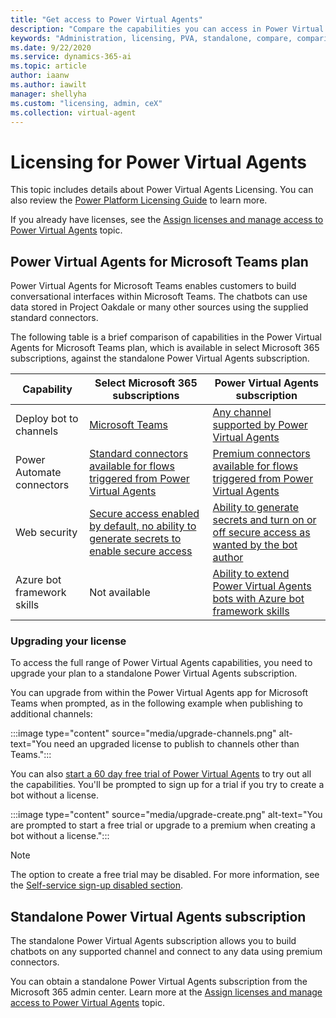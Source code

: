 ```yaml
---
title: "Get access to Power Virtual Agents"
description: "Compare the capabilities you can access in Power Virtual Agents depending on whether you have a Microsoft 365 subscription or standalone Power Virtual Agents subscription."
keywords: "Administration, licensing, PVA, standalone, compare, comparison"
ms.date: 9/22/2020
ms.service: dynamics-365-ai
ms.topic: article
author: iaanw
ms.author: iawilt
manager: shellyha
ms.custom: "licensing, admin, ceX"
ms.collection: virtual-agent
---
```


# Licensing for Power Virtual Agents

This topic includes details about Power Virtual Agents Licensing. You can also review the [Power Platform Licensing Guide](https://go.microsoft.com/fwlink/?linkid=2085130) to learn more.

If you already have licenses, see the [Assign licenses and manage access to Power Virtual Agents](requirements-licensing.md) topic.


## Power Virtual Agents for Microsoft Teams plan


Power Virtual Agents for Microsoft Teams enables customers to build conversational interfaces within Microsoft Teams. The chatbots can use data stored in Project Oakdale or many other sources using the supplied standard connectors.

The following table is a brief comparison of capabilities in the Power Virtual Agents for Microsoft Teams plan, which is available in select Microsoft 365 subscriptions, against the standalone Power Virtual Agents subscription. 


Capability | Select Microsoft 365 subscriptions | Power Virtual Agents subscription
--|--|--
Deploy bot to channels | [Microsoft Teams](teams/publication-add-bot-to-microsoft-teams-teams.md) | [Any channel supported by Power Virtual Agents](publication-fundamentals-publish-channels.md)
Power Automate connectors | [Standard connectors available for flows triggered from Power Virtual Agents](teams/advanced-flow-teams.md) | [Premium connectors available for flows triggered from Power Virtual Agents](advanced-flow.md)
Web security | [Secure access enabled by default, no ability to generate secrets to enable secure access](teams/configure-web-security-teams.md) | [Ability to generate secrets and turn on or off secure access as wanted by the bot author](configure-web-security.md)
Azure bot framework skills | Not available | [Ability to extend Power Virtual Agents bots with Azure bot framework skills](advanced-use-skills.md)


### Upgrading your license
To access the full range of Power Virtual Agents capabilities, you need to upgrade your plan to a standalone Power Virtual Agents subscription. 

You can upgrade from within the Power Virtual Agents app for Microsoft Teams when prompted, as in the following example when publishing to additional channels:
   
:::image type="content" source="media/upgrade-channels.png" alt-text="You need an upgraded license to publish to channels other than Teams.":::

You can also [start a 60 day free trial of Power Virtual Agents](https://aka.ms/trypva) to try out all the capabilities. You'll be prompted to sign up for a trial if you try to create a bot without a license.

:::image type="content" source="media/upgrade-create.png" alt-text="You are prompted to start a free trial or upgrade to a premium when creating a bot without a license.":::

>[!NOTE]
>The option to create a free trial may be disabled. For more information, see the [Self-service sign-up disabled section](sign-up-individual.md#self-service-sign-up-disabled).

## Standalone Power Virtual Agents subscription
The standalone Power Virtual Agents subscription allows you to build chatbots on any supported channel and connect to any data using premium connectors. 


You can obtain a standalone Power Virtual Agents subscription from the Microsoft 365 admin center. Learn more at the [Assign licenses and manage access to Power Virtual Agents](requirements-licensing.md) topic.










